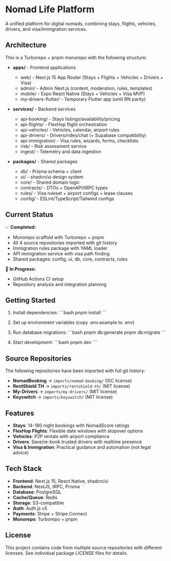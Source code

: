 # Nomad Life Platform

A unified platform for digital nomads, combining stays, flights, vehicles, drivers, and visa/immigration services.

## Architecture

This is a Turborepo + pnpm monorepo with the following structure:

- **apps/** - Frontend applications
  - web/ - Next.js 15 App Router (Stays + Flights + Vehicles + Drivers + Visa)
  - admin/ - Admin Next.js (content, moderation, rules, templates)
  - mobile/ - Expo React Native (Stays + Vehicles + Visa MVP)
  - my-drivers-flutter/ - Temporary Flutter app (until RN parity)

- **services/** - Backend services
  - api-booking/ - Stays listings/availability/pricing
  - api-flights/ - FlexHop flight orchestration
  - api-vehicles/ - Vehicles, calendar, airport rules
  - api-drivers/ - Drivers/rides/chat (+ Supabase compatibility)
  - api-immigration/ - Visa rules, wizards, forms, checklists
  - risk/ - Risk assessment service
  - ingest/ - Telemetry and data ingestion

- **packages/** - Shared packages
  - db/ - Prisma schema + client
  - ui/ - shadcn/ui design system
  - core/ - Shared domain logic
  - contracts/ - DTOs + OpenAPI/tRPC types
  - rules/ - Visa ruleset + airport configs + lease clauses
  - config/ - ESLint/TypeScript/Tailwind configs

## Current Status

✅ **Completed:**
- Monorepo scaffold with Turborepo + pnpm
- All 4 source repositories imported with git history
- Immigration rules package with YAML loader
- API immigration service with visa path finding
- Shared packages: config, ui, db, core, contracts, rules

🚧 **In Progress:**
- GitHub Actions CI setup
- Repository analysis and integration planning

## Getting Started

1. Install dependencies:
   \`\`\`bash
   pnpm install
   \`\`\`

2. Set up environment variables (copy .env.example to .env)

3. Run database migrations:
   \`\`\`bash
   pnpm db:generate
   pnpm db:migrate
   \`\`\`

4. Start development:
   \`\`\`bash
   pnpm dev
   \`\`\`

## Source Repositories

The following repositories have been imported with full git history:

- **NomadBooking** → `imports/nomad-booking/` (ISC license)
- **RentShield TH** → `imports/rentshield-th/` (MIT license)  
- **My-Drivers** → `imports/my-drivers/` (MIT license)
- **Keyswitch** → `imports/keyswitch/` (MIT license)

## Features

- **Stays**: 14-180 night bookings with NomadScore ratings
- **FlexHop Flights**: Flexible date windows with stopover options
- **Vehicles**: P2P rentals with airport compliance
- **Drivers**: Save/re-book trusted drivers with realtime presence
- **Visa & Immigration**: Practical guidance and automation (not legal advice)

## Tech Stack

- **Frontend**: Next.js 15, React Native, shadcn/ui
- **Backend**: NestJS, tRPC, Prisma
- **Database**: PostgreSQL
- **Cache/Queue**: Redis
- **Storage**: S3-compatible
- **Auth**: Auth.js v5
- **Payments**: Stripe + Stripe Connect
- **Monorepo**: Turborepo + pnpm

## License

This project contains code from multiple source repositories with different licenses. See individual package LICENSE files for details.
